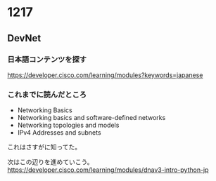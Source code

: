 # 1217

## DevNet
### 日本語コンテンツを探す

https://developer.cisco.com/learning/modules?keywords=japanese

### これまでに読んだところ
- Networking Basics
 - Networking basics and software-defined networks
 - Networking topologies and models
 - IPv4 Addresses and subnets

これはさすがに知ってた。

次はこの辺りを進めていこう。
https://developer.cisco.com/learning/modules/dnav3-intro-python-jp
